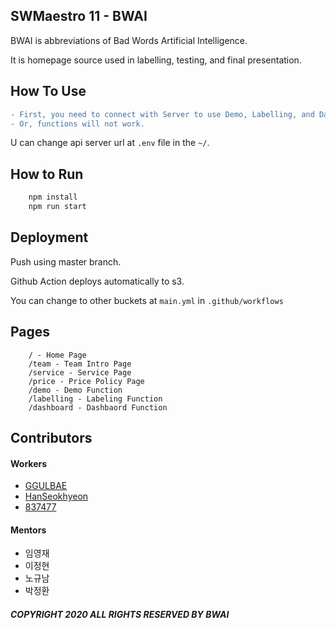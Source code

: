 ## SWMaestro 11 - BWAI

BWAI is abbreviations of Bad Words Artificial Intelligence.

It is homepage source used in labelling, testing, and final presentation.

## How To Use
```diff
- First, you need to connect with Server to use Demo, Labelling, and Dashboard functions.
- Or, functions will not work.
```
U can change api server url at ```.env``` file in the ```~/```.

## How to Run
```js
    npm install
    npm run start
```

## Deployment

Push using master branch.

Github Action deploys automatically to s3. 

You can change to other buckets at ```main.yml``` in ```.github/workflows```

## Pages
```
    / - Home Page
    /team - Team Intro Page
    /service - Service Page
    /price - Price Policy Page
    /demo - Demo Function
    /labelling - Labeling Function
    /dashboard - Dashbaord Function
```

## Contributors
#### Workers
- [GGULBAE][link_to_GGULBAE]
- [HanSeokhyeon][link_to_HanSeokhyeon]
- [837477][link_to_837477]

#### Mentors
- 임영재
- 이정현
- 노규남
- 박정환

##### COPYRIGHT 2020 ALL RIGHTS RESERVED BY BWAI

[link_to_GGULBAE]: https://github.com/GGULBAE "Go GGULBAE GIT"
[link_to_HanSeokhyeon]: https://github.com/HanSeokhyeon "Go HanSeohyeon GIT"
[link_to_837477]: https://github.com/837477 "Go 837477 GIT"

[link_to_bwai_homepage]: http://bwai.io "Go BWAI Homepage"
